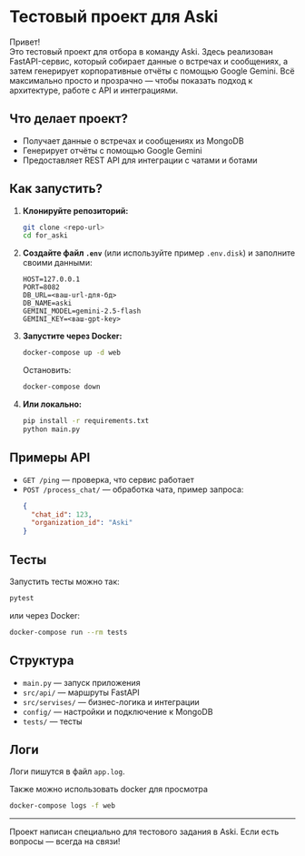 # Тестовый проект для Aski

Привет!  
Это тестовый проект для отбора в команду Aski. Здесь реализован FastAPI-сервис, который собирает данные о встречах и сообщениях, а затем генерирует корпоративные отчёты с помощью Google Gemini. Всё максимально просто и прозрачно — чтобы показать подход к архитектуре, работе с API и интеграциями.

## Что делает проект?

- Получает данные о встречах и сообщениях из MongoDB
- Генерирует отчёты с помощью Google Gemini
- Предоставляет REST API для интеграции с чатами и ботами

## Как запустить?

1. **Клонируйте репозиторий:**
    ```bash
    git clone <repo-url>
    cd for_aski
    ```

2. **Создайте файл `.env`** (или используйте пример `.env.disk`) и заполните своими данными:
    ```
    HOST=127.0.0.1
    PORT=8082
    DB_URL=<ваш-url-для-бд>
    DB_NAME=aski
    GEMINI_MODEL=gemini-2.5-flash
    GEMINI_KEY=<ваш-gpt-key>
    ```

3. **Запустите через Docker:**
    ```bash
    docker-compose up -d web
    ```
    Остановить:
    ```bash
    docker-compose down
    ```

4. **Или локально:**
    ```bash
    pip install -r requirements.txt
    python main.py
    ```

## Примеры API

- `GET /ping` — проверка, что сервис работает
- `POST /process_chat/` — обработка чата, пример запроса:
    ```json
    {
      "chat_id": 123,
      "organization_id": "Aski"
    }
    ```

## Тесты

Запустить тесты можно так:
```bash
pytest
```
или через Docker:
```bash
docker-compose run --rm tests
```

## Структура

- `main.py` — запуск приложения
- `src/api/` — маршруты FastAPI
- `src/servises/` — бизнес-логика и интеграции
- `config/` — настройки и подключение к MongoDB
- `tests/` — тесты

## Логи

Логи пишутся в файл `app.log`.

Также можно использовать docker для просмотра 
```bash
docker-compose logs -f web
```

---

Проект написан специально для тестового задания в Aski. Если есть вопросы — всегда на связи!